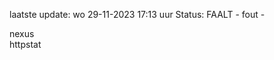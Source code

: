 laatste update: 
wo 29-11-2023 17:13   uur 
Status: FAALT - fout - 
<div class="service R">nexus</div><div class="service Y">httpstat</div>